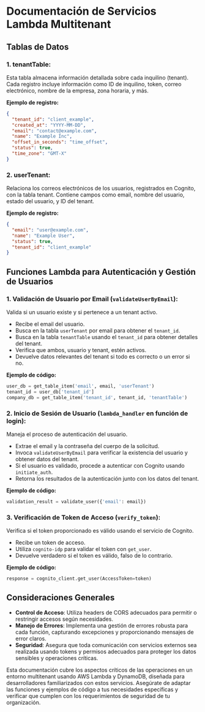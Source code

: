 
# Documentación de Servicios Lambda Multitenant

## Tablas de Datos

### 1. **tenantTable**: 
Esta tabla almacena información detallada sobre cada inquilino (tenant). Cada registro incluye información como ID de inquilino, token, correo electrónico, nombre de la empresa, zona horaria, y más.
   
**Ejemplo de registro:**
```json
{
  "tenant_id": "client_example",
  "created_at": "YYYY-MM-DD",
  "email": "contact@example.com",
  "name": "Example Inc",
  "offset_in_seconds": "time_offset",
  "status": true,
  "time_zone": "GMT-X"
}
```

### 2. **userTenant**: 
Relaciona los correos electrónicos de los usuarios, registrados en Cognito, con la tabla tenant. Contiene campos como email, nombre del usuario, estado del usuario, y ID del tenant.

**Ejemplo de registro:**
```json
{
  "email": "user@example.com",
  "name": "Example User",
  "status": true,
  "tenant_id": "client_example"
}
```

## Funciones Lambda para Autenticación y Gestión de Usuarios

### 1. **Validación de Usuario por Email (`validateUserByEmail`)**: 
Valida si un usuario existe y si pertenece a un tenant activo.
   
- Recibe el email del usuario.
- Busca en la tabla `userTenant` por email para obtener el `tenant_id`.
- Busca en la tabla `tenantTable` usando el `tenant_id` para obtener detalles del tenant.
- Verifica que ambos, usuario y tenant, estén activos.
- Devuelve datos relevantes del tenant si todo es correcto o un error si no.

**Ejemplo de código:**
```python
user_db = get_table_item('email', email, 'userTenant')
tenant_id = user_db['tenant_id']
company_db = get_table_item('tenant_id', tenant_id, 'tenantTable')
```

### 2. **Inicio de Sesión de Usuario (`lambda_handler` en función de login)**: 
Maneja el proceso de autenticación del usuario.
   
- Extrae el email y la contraseña del cuerpo de la solicitud.
- Invoca `validateUserByEmail` para verificar la existencia del usuario y obtener datos del tenant.
- Si el usuario es validado, procede a autenticar con Cognito usando `initiate_auth`.
- Retorna los resultados de la autenticación junto con los datos del tenant.

**Ejemplo de código:**
```python
validation_result = validate_user({'email': email})
```

### 3. **Verificación de Token de Acceso (`verify_token`)**: 
Verifica si el token proporcionado es válido usando el servicio de Cognito.
   
- Recibe un token de acceso.
- Utiliza `cognito-idp` para validar el token con `get_user`.
- Devuelve verdadero si el token es válido, falso de lo contrario.

**Ejemplo de código:**
```python
response = cognito_client.get_user(AccessToken=token)
```

## Consideraciones Generales

- **Control de Acceso**: Utiliza headers de CORS adecuados para permitir o restringir accesos según necesidades.
- **Manejo de Errores**: Implementa una gestión de errores robusta para cada función, capturando excepciones y proporcionando mensajes de error claros.
- **Seguridad**: Asegura que toda comunicación con servicios externos sea realizada usando tokens y permisos adecuados para proteger los datos sensibles y operaciones críticas.

Esta documentación cubre los aspectos críticos de las operaciones en un entorno multitenant usando AWS Lambda y DynamoDB, diseñada para desarrolladores familiarizados con estos servicios. Asegúrate de adaptar las funciones y ejemplos de código a tus necesidades específicas y verificar que cumplen con los requerimientos de seguridad de tu organización.
